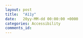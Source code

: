 ```yaml
---
layout: post
title:  "A11y"
date:   20yy-MM-dd 00:00:00 +0000
categories: Accessibility
comments_id:
---
```


<!--

https://www.polidea.com/blog/accessibility-mistakes-to-avoid-when-implementing-it-in-an-android-app/
https://www.w3.org/TR/WCAG20/

Look up US, UK and EU laws regarding accessibility
https://www.gov.uk/guidance/accessibility-requirements-for-public-sector-websites-and-apps

Accessibility is a
 - design
 - development
 - testing
 - quality assurance
 - i18n
activity
ignore any element in the SDLC at design time and you risk having enormous fixes

Accessibility as a concept is less popular than the least popular language on SO
https://insights.stackoverflow.com/trends?tags=accessibility%2Cjulia

Respect our end users - passive exclusion
Inclusion of differently abled
More than just a minimum legal requirement

DANGER: Last minute regulation compliance leads to overtime and poor quality
Design implications

Comes down to a problem in refinement - it's not considered part of DoD

Write more tests
Lint Rules
Google do something but it's not enough

Screen shot tests with font size changes: https://stackoverflow.com/questions/32692459/how-to-change-font-size-by-adb-command

Ensuring that testers can test a11y means creating entry points for various states

https://getaccessible.com/

Practical advice:
 - Write lint checks
 - kotlin extension functions for setImageResource
 - use the libraries
 - android:contentDescription="@null" :O

 https://withintent.uncorkedstudios.com/tutorial-debugging-android-accessibility-818cfd361414
 > Here’s the crux of the issue: __**many developers don’t to know the difference between something that “fixes the problem” and something that makes their app inaccessible.**__ In attempting to make a quick fix, we eliminate our ability to make an accessible choice.
-->
